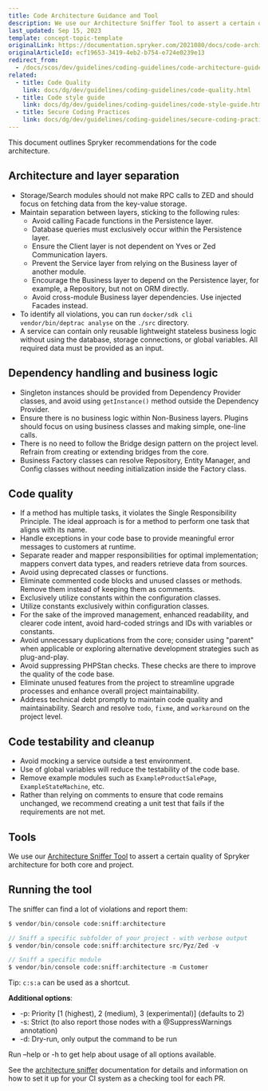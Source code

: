 ```yaml
---
title: Code Architecture Guidance and Tool
description: We use our Architecture Sniffer Tool to assert a certain quality of Spryker architecture for both core and project.
last_updated: Sep 15, 2023
template: concept-topic-template
originalLink: https://documentation.spryker.com/2021080/docs/code-architecture-guide
originalArticleId: ecf19653-3419-4eb2-b754-e724e0239e13
redirect_from:
  - /docs/scos/dev/guidelines/coding-guidelines/code-architecture-guide.html
related:
  - title: Code Quality
    link: docs/dg/dev/guidelines/coding-guidelines/code-quality.html
  - title: Code style guide
    link: docs/dg/dev/guidelines/coding-guidelines/code-style-guide.html
  - title: Secure Coding Practices
    link: docs/dg/dev/guidelines/coding-guidelines/secure-coding-practices.html
---
```

This document outlines Spryker recommendations for the code architecture.

## Architecture and layer separation

* Storage/Search modules should not make RPC calls to ZED and should focus on fetching data from the key-value storage.
* Maintain separation between layers, sticking to the following rules:
  * Avoid calling Facade functions in the Persistence layer.
  * Database queries must exclusively occur within the Persistence layer.
  * Ensure the Client layer is not dependent on Yves or Zed Communication layers.
  * Prevent the Service layer from relying on the Business layer of another module.
  * Encourage the Business layer to depend on the Persistence layer, for example, a Repository, but not on ORM directly.
  * Avoid cross-module Business layer dependencies. Use injected Facades instead.
* To identify all violations, you can run `docker/sdk cli vendor/bin/deptrac analyse` on the `./src` directory.
* A service can contain only reusable lightweight stateless business logic without using the database, storage connections, or global variables. All required data must be provided as an input.

## Dependency handling and business logic
* Singleton instances should be provided from Dependency Provider classes, and avoid using `getInstance()` method outside the Dependency Provider.
* Ensure there is no business logic within Non-Business layers. Plugins should focus on using business classes and making simple, one-line calls.
* There is no need to follow the Bridge design pattern on the project level. Refrain from creating or extending bridges from the core.
* Business Factory classes can resolve Repository, Entity Manager, and Config classes without needing initialization inside the Factory class.

## Code quality
* If a method has multiple tasks, it violates the Single Responsibility Principle. The ideal approach is for a method to perform one task that aligns with its name.
* Handle exceptions in your code base to provide meaningful error messages to customers at runtime.
* Separate reader and mapper responsibilities for optimal implementation; mappers convert data types, and readers retrieve data from sources.
* Avoid using deprecated classes or functions.
* Eliminate commented code blocks and unused classes or methods. Remove them instead of keeping them as comments.
* Exclusively utilize constants within the configuration classes.
* Utilize constants exclusively within configuration classes.
* For the sake of the improved management, enhanced readability, and clearer code intent, avoid hard-coded strings and IDs with variables or constants.
* Avoid unnecessary duplications from the core; consider using "parent" when applicable or exploring alternative development strategies such as plug-and-play.
* Avoid suppressing PHPStan checks. These checks are there to improve the quality of the code base.
* Eliminate unused features from the project to streamline upgrade processes and enhance overall project maintainability.
* Address technical debt promptly to maintain code quality and maintainability. Search and resolve `todo`, `fixme`, and `workaround` on the project level.

## Code testability and cleanup
* Avoid mocking a service outside a test environment.
* Use of global variables will reduce the testability of the code base.
* Remove example modules such as `ExampleProductSalePage`, `ExampleStateMachine`, etc.
* Rather than relying on comments to ensure that code remains unchanged, we recommend creating a unit test that fails if the requirements are not met.

## Tools

We use our [Architecture Sniffer Tool](https://github.com/spryker/architecture-sniffer) to assert a certain quality of Spryker architecture for both core and project.

## Running the tool

The sniffer can find a lot of violations and report them:

```php
$ vendor/bin/console code:sniff:architecture

// Sniff a specific subfolder of your project - with verbose output
$ vendor/bin/console code:sniff:architecture src/Pyz/Zed -v

// Sniff a specific module
$ vendor/bin/console code:sniff:architecture -m Customer
```

Tip: `c:s:a` can be used as a shortcut.

**Additional options**:

* -p: Priority [1 (highest), 2 (medium), 3 (experimental)] (defaults to 2)
* -s: Strict (to also report those nodes with a @SuppressWarnings annotation)
* -d: Dry-run, only output the command to be run

Run –help or -h to get help about usage of all options available.

See the [architecture sniffer](https://github.com/spryker/architecture-sniffer) documentation for details and information on how to set it up for your CI system as a checking tool for each PR.
